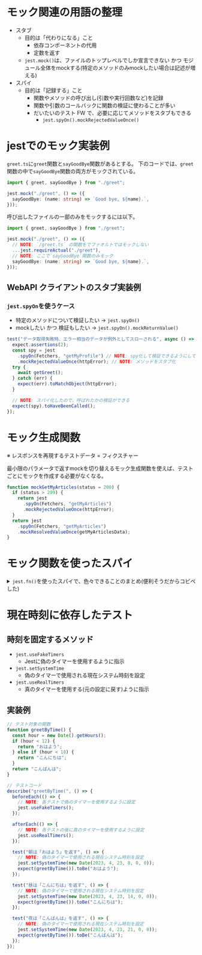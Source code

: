 # モック関連の用語の整理

- スタブ
  - 目的は「代わりになる」こと
    - 依存コンポーネントの代用
    - 定数を返す
  - `jest.mock()`は、ファイルのトップレベルでしか宣言できない かつ モジュール全体をmockする(特定のメソッドのみmockしたい場合は記述が増える)
- スパイ
  - 目的は「記録する」こと
    - 関数やメソッドの呼び出し(引数や実行回数など)を記録
    - 関数や引数のコールバックに関数の検証に使わることが多い
    - だいたいのテスト FW で、必要に応じてメソッドをスタブもできる
      - `jest.spyOn().mockRejectedValueOnce()`

# jestでのモック実装例

`greet.ts`に`greet`関数と`sayGoodBye`関数があるとする。
下のコードでは、`greet`関数の中で`sayGoodBye`関数の両方がモックされている。

```typescript
import { greet, sayGoodBye } from "./greet";

jest.mock("./greet", () => ({
  sayGoodBye: (name: string) => `Good bye, ${name}.`,
}));
```

呼び出したファイルの一部のみをモックするには以下。

```typescript
import { greet, sayGoodBye } from "./greet";

jest.mock("./greet", () => ({
  // NOTE: `/greet.ts` の関数をでファオルトではモックしない
  ...jest.requireActual("./greet"),
  // NOTE: ここで`sayGoodBye`関数のみモック
  sayGoodBye: (name: string) => `Good bye, ${name}.`,
}));
```

## WebAPI クライアントのスタブ実装例

### `jest.spyOn`を使うケース
- 特定のメソッドについて検証したい → `jest.spyOn()`
- mockしたい かつ 検証もしたい → `jest.spyOn().mockReturnValue()`

```typescript
test("データ取得失敗時、エラー相当のデータが例外としてスローされる", async () => {
  expect.assertions(2);
  const spy = jest
    .spyOn(Fetchers, "getMyProfile") // NOTE: spy化して検証できるようにしている
    .mockRejectedValueOnce(httpError); // NOTE: メソッドをスタブ化
  try {
    await getGreet();
  } catch (err) {
    expect(err).toMatchObject(httpError);
  }

  // NOTE: スパイ化したので、呼ばれたかの検証ができる
  expect(spy).toHaveBeenCalled();
});
```

# モック生成関数
※ レスポンスを再現するテストデータ = フィクスチャー

最小限のパラメータで返すmockを切り替えるモック生成関数を使えば、テストごとにモックを作成する必要がなくなる。



```typescript
function mockGetMyArticles(status = 200) {
  if (status > 299) {
    return jest
      .spyOn(Fetchers, "getMyArticles")
      .mockRejectedValueOnce(httpError);
  }
  return jest
    .spyOn(Fetchers, "getMyArticles")
    .mockResolvedValueOnce(getMyArticlesData);
}
```

# モック関数を使ったスパイ
<details>
<summary><code>jest.fn()</code>を使ったスパイで、色々できることのまとめ(便利そうだからコピペした)</summary>

```typescript
import { greet } from "./greet";

test("モック関数は実行された", () => {
  const mockFn = jest.fn();
  mockFn();
  expect(mockFn).toBeCalled();
});

test("モック関数は実行されていない", () => {
  const mockFn = jest.fn();
  expect(mockFn).not.toBeCalled();
});

test("モック関数は実行された回数を記録している", () => {
  const mockFn = jest.fn();
  mockFn();
  expect(mockFn).toHaveBeenCalledTimes(1);
  mockFn();
  expect(mockFn).toHaveBeenCalledTimes(2);
});

test("モック関数は関数の中でも実行できる", () => {
  const mockFn = jest.fn();
  function greet() {
    mockFn();
  }
  greet();
  expect(mockFn).toHaveBeenCalledTimes(1);
});

test("モック関数は実行時の引数を記録している", () => {
  const mockFn = jest.fn();
  function greet(message: string) {
    mockFn(message);
  }
  greet("hello");
  expect(mockFn).toHaveBeenCalledWith("hello");
});

test("モック関数はテスト対象の引数として使用できる", () => {
  const mockFn = jest.fn();
  greet("Jiro", mockFn);
  expect(mockFn).toHaveBeenCalledWith("Hello! Jiro");
});

test("モック関数は実行時引数のオブジェクト検証ができる", () => {
  const mockFn = jest.fn();
  checkConfig(mockFn);
  // mockFnの実行時の引数は 〇〇 だよね？ の検証
  expect(mockFn).toHaveBeenCalledWith({
    mock: true,
    feature: { spy: true },
  });
});

test("expect.objectContaining による部分検証", () => {
  const mockFn = jest.fn();
  checkConfig(mockFn);
  // mockFnの実行時の引数には 〇〇 が含まれているよね？ の検証
  expect(mockFn).toHaveBeenCalledWith(
    expect.objectContaining({
      feature: { spy: true },
    })
  );
});
```
</details>

# 現在時刻に依存したテスト
## 時刻を固定するメソッド
- `jest.useFakeTimers`
  - Jestに偽のタイマーを使用するように指示
- `jest.setSystemTime`
  - 偽のタイマーで使用される現在システム時刻を設定
- `jest.useRealTimers`
  - 真のタイマーを使用する(元の設定に戻す)ように指示

## 実装例
```typescript
// テスト対象の関数
function greetByTime() {
  const hour = new Date().getHours();
  if (hour < 12) {
    return "おはよう";
  } else if (hour < 18) {
    return "こんにちは";
  }
  return "こんばんは";
}

// テストコード
describe("greetByTime(", () => {
  beforeEach(() => {
    // NOTE: 各テストで偽のタイマーを使用するように設定
    jest.useFakeTimers();
  });

  afterEach(() => {
    // NOTE: 各テストの後に真のタイマーを使用するように設定
    jest.useRealTimers();
  });

  test("朝は「おはよう」を返す", () => {
    // NOTE: 偽のタイマーで使用される現在システム時刻を設定
    jest.setSystemTime(new Date(2023, 4, 23, 8, 0, 0));
    expect(greetByTime()).toBe("おはよう");
  });

  test("昼は「こんにちは」を返す", () => {
    // NOTE: 偽のタイマーで使用される現在システム時刻を設定
    jest.setSystemTime(new Date(2023, 4, 23, 14, 0, 0));
    expect(greetByTime()).toBe("こんにちは");
  });

  test("夜は「こんばんは」を返す", () => {
    // NOTE: 偽のタイマーで使用される現在システム時刻を設定
    jest.setSystemTime(new Date(2023, 4, 23, 21, 0, 0));
    expect(greetByTime()).toBe("こんばんは");
  });
});
```
